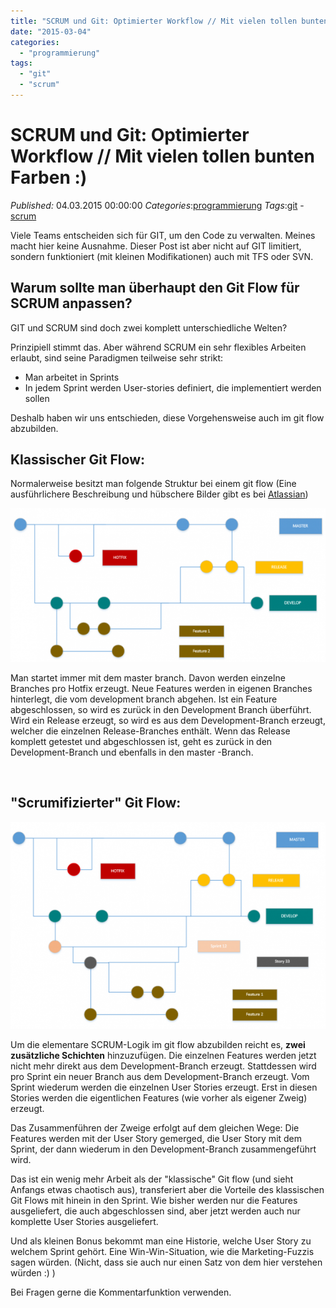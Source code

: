```yaml
---
title: "SCRUM und Git: Optimierter Workflow // Mit vielen tollen bunten Farben :)"
date: "2015-03-04"
categories: 
  - "programmierung"
tags: 
  - "git"
  - "scrum"
---
```

# SCRUM und Git: Optimierter Workflow // Mit vielen tollen bunten Farben :)
_Published:_ 04.03.2015 00:00:00
_Categories_:[programmierung](/dotnetwork/de/categories#programmierung)
_Tags_:[git](/dotnetwork/de/tags#git) - [scrum](/dotnetwork/de/tags#scrum)

Viele Teams entscheiden sich für GIT, um den Code zu verwalten. Meines macht hier keine Ausnahme. Dieser Post ist aber nicht auf GIT limitiert, sondern funktioniert (mit kleinen Modifikationen) auch mit TFS oder SVN.

## Warum sollte man überhaupt den Git Flow für SCRUM anpassen?

GIT und SCRUM sind doch zwei komplett unterschiedliche Welten?

Prinzipiell stimmt das. Aber während SCRUM ein sehr flexibles Arbeiten erlaubt, sind seine Paradigmen teilweise sehr strikt:

- Man arbeitet in Sprints
- In jedem Sprint werden User-stories definiert, die implementiert werden sollen

Deshalb haben wir uns entschieden, diese Vorgehensweise auch im git flow abzubilden.

## Klassischer Git Flow:

Normalerweise besitzt man folgende Struktur bei einem git flow (Eine ausführlichere Beschreibung und hübschere Bilder gibt es bei [Atlassian](https://www.atlassian.com/git/tutorials/comparing-workflows/gitflow-workflow))

[![classic git flow](images/gitflow1.png)](http://dotnet.work/wp-content/uploads/2015/02/gitflow1.png)

Man startet immer mit dem master branch. Davon werden einzelne Branches pro Hotfix erzeugt. Neue Features werden in eigenen Branches hinterlegt, die vom development branch abgehen. Ist ein Feature abgeschlossen, so wird es zurück in den Development Branch überführt. Wird ein Release erzeugt, so wird es aus dem Development\-Branch erzeugt, welcher die einzelnen Release\-Branches enthält. Wenn das Release komplett getestet und abgeschlossen ist, geht es zurück in den Development\-Branch und ebenfalls in den master -Branch.

 

## "Scrumifizierter" Git Flow:

[![scrum git flow](images/gitflow2.png)](http://dotnet.work/wp-content/uploads/2015/02/gitflow2.png)

Um die elementare SCRUM-Logik im git flow abzubilden reicht es, **zwei zusätzliche Schichten** hinzuzufügen. Die einzelnen Features werden jetzt nicht mehr direkt aus dem Development\-Branch erzeugt. Stattdessen wird pro Sprint ein neuer Branch aus dem Development\-Branch erzeugt. Vom Sprint wiederum werden die einzelnen User Stories erzeugt. Erst in diesen Stories werden die eigentlichen Features (wie vorher als eigener Zweig) erzeugt.

Das Zusammenführen der Zweige erfolgt auf dem gleichen Wege: Die Features werden mit der User Story gemerged, die User Story mit dem Sprint, der dann wiederum in den Development\-Branch zusammengeführt wird.

Das ist ein wenig mehr Arbeit als der "klassische" Git flow (und sieht Anfangs etwas chaotisch aus), transferiert aber die Vorteile des klassischen Git Flows mit hinein in den Sprint. Wie bisher werden nur die Features ausgeliefert, die auch abgeschlossen sind, aber jetzt werden auch nur komplette User Stories ausgeliefert.

Und als kleinen Bonus bekommt man eine Historie, welche User Story zu welchem Sprint gehört. Eine Win-Win-Situation, wie die Marketing-Fuzzis sagen würden. (Nicht, dass sie auch nur einen Satz von dem hier verstehen würden :) )

Bei Fragen gerne die Kommentarfunktion verwenden.
